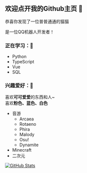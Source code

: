 ## 欢迎点开我的Github主页 👋 

恭喜你发现了一位普普通通的猫猫

是一位QQ机器人开发者！

### 正在学习：📕
- Python
- TypeScript
- Vue
- SQL

### 兴趣爱好：🎵
喜欢**可可爱爱**的东西和人~<br>
喜欢**粉色、蓝色、白色**
- 音游
  - Arcaea
  - Rotaeno
  - Phira
  - Malody
  - Osu!
  - Dynamite
- Minecraft
- 二次元

[![GitHub Stats](https://github-readme-stats.vercel.app/api?username=RaTaiHok&show_icons=true)](#)
